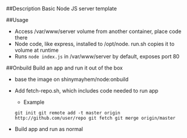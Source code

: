 ##Description
Basic Node JS server template

##Usage
* Access /var/www/server volume from another container, place code there
* Node code, like express, installed to /opt/node. run.sh copies it to volume at runtime
* Runs `node index.js` in /var/www/server by default, exposes port 80

##Onbuild
Build an app and run it out of the box
* base the image on shinymayhem/node:onbuild
* Add fetch-repo.sh, which includes code needed to run app
    * Example

    `git init
    git remote add -t master origin http://github.com/user/repo
    git fetch
    git merge origin/master`
* Build app and run as normal
